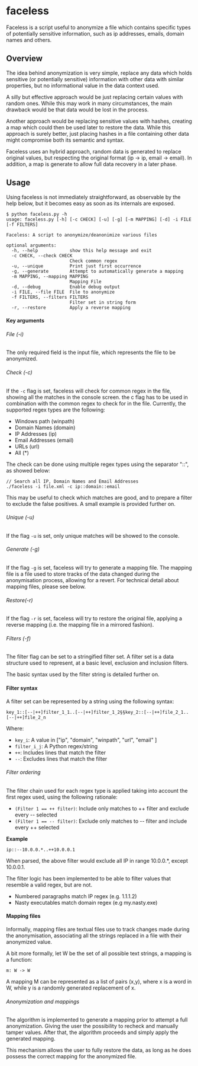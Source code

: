 # faceless

Faceless is a script useful to anonymize a file which contains specific types of potentially sensitive information, such as ip addresses, emails, domain names and others.

## Overview

The idea behind anonymization is very simple, replace any data which holds sensitive (or potentially sensitive) information with other data with similar properties, but no informational value in the data context used. 

A silly but effective approach would be just replacing certain values with random ones. While this may work in many circumstances, the main drawback would be that data would be lost in the process.

Another approach would be replacing sensitive values with hashes, creating a map which could then be used later to restore the data. While this approach is surely better, just placing hashes in a file containing other data might compromise both its semantic and syntax.

Faceless uses an hybrid approach, random data is generated to replace original values, but respecting the original format (ip -> ip, email -> email). In addition, a map is generate to allow full data recovery in a later phase.

## Usage

Using faceless is not immediately straightforward, as observable by the help below, but it becomes easy as soon as its internals are exposed.

```
$ python faceless.py -h
usage: faceless.py [-h] [-c CHECK] [-u] [-g] [-m MAPPING] [-d] -i FILE [-f FILTERS]

Faceless: A script to anonymize/deanonimize various files 

optional arguments:
  -h, --help            show this help message and exit
  -c CHECK, --check CHECK
                        Check common regex
  -u, --unique          Print just first occurrence
  -g, --generate        Attempt to automatically generate a mapping
  -m MAPPING, --mapping MAPPING
                        Mapping File
  -d, --debug           Enable debug output
  -i FILE, --file FILE  File to anonymize
  -f FILTERS, --filters FILTERS
                        Filter set in string form
  -r, --restore         Apply a reverse mapping
```

#### Key arguments

###### File (-i)
The only required field is the input file, which represents the file to be anonymized.

###### Check (-c)
If the `-c` flag is set, faceless will check for common regex in the file, showing all the matches in the console screen. the c flag has to be used in combination with the common regex to check for in the file. Currently, the supported regex types are the following:

* Windows path (winpath)
* Domain Names (domain)
* IP Addresses (ip)
* Email Addresses (email)
* URLs (url)
* All (*)

The check can be done using multiple regex types using the separator "::", as showed below:

```
// Search all IP, Domain Names and Email Addresses
./faceless -i file.xml -c ip::domain::email
```

This may be useful to check which matches are good, and to prepare a filter to exclude the false positives. A small example is provided further on.

###### Unique (-u)
If the flag `-u` is set, only unique matches will be showed to the console.

###### Generate (-g)
If the flag `-g` is set, faceless will try to generate a mapping file. The mapping file is a file used to store tracks of the data changed during the anonymisation process, allowing for a revert. For technical detail about mapping files, please see below. 

###### Restore(-r)
If the flag `-r` is set, faceless will try to restore the original file, applying a reverse mapping (i.e. the mapping file in a mirrored fashion).

###### Filters (-f)
The filter flag can be set to a stringified filter set. A filter set is a data structure used to represent, at a basic level, exclusion and inclusion filters. 

The basic syntax used by the filter string is detailed further on.
 
#### Filter syntax

A filter set can be represented by a string using the following syntax: 

```
key_1::[--|++]filter_1_1..[--|++]filter_1_2§§key_2::[--|++]file_2_1..[--|++]file_2_n
```

Where:

* `key_i`: A value in ["ip", "domain", "winpath", "url", "email" ]
* `filter_i_j`: A Python regex/string
* `++`: Includes lines that match the filter
* `--`: Excludes lines that match the filter

###### Filter ordering

The filter chain used for each regex type is applied taking into account the first regex used, using the following rationale:

* `(Filter 1 == ++ filter)`: Include only matches to ++ filter and exclude every -- selected
* `(Filter 1 == -- filter)`: Exclude only matches to -- filter and include every ++ selected

**Example**

`ip::--10.0.0.*..++10.0.0.1`

When parsed, the above filter would exclude all IP in range 10.0.0.*, except 10.0.0.1.

The filter logic has been implemented to be able to filter values that resemble a valid regex, but are not.

* Numbered paragraphs match IP regex (e.g. 1.1.1.2)
* Nasty executables match domain regex (e.g my.nasty.exe)

#### Mapping files

Informally, mapping files are textual files use to track changes made during the anonymisation, associating all the strings replaced in a file with their anonymized value.

A bit more formally, let W be the set of all possible text strings, a mapping is a function:
```
m: W -> W
```

A mapping M can be represented as a list of pairs (x,y), where x is a word in W, while y is a randomly generated replacement of x.

###### Anonymization and mappings

The algorithm is implemented to generate a mapping prior to attempt a full anonymization. Giving the user the possibility to recheck and manually tamper values. After that, the algorithm proceeds and simply apply the generated mapping.

This mechanism allows the user to fully restore the data, as long as he does possess the correct mapping for the anonymized file.